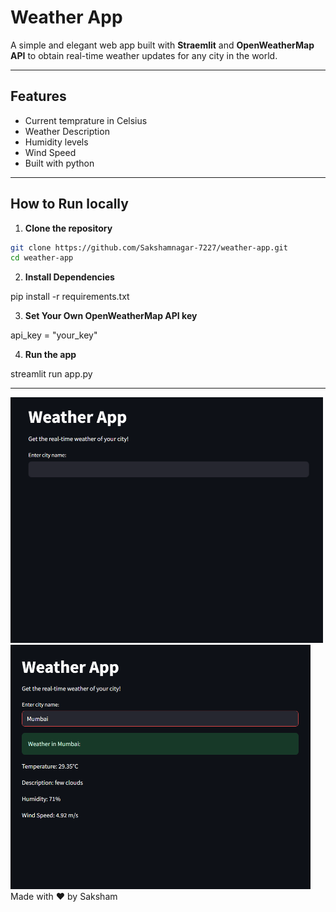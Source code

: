 # Weather App

A simple and elegant web app built with **Straemlit** and **OpenWeatherMap API** to obtain real-time weather updates for any city in the world.

---

## Features

- Current temprature in Celsius
- Weather Description
- Humidity levels
- Wind Speed
- Built with python

---

## How to Run locally


1. **Clone the repository**

``` bash 
git clone https://github.com/Sakshamnagar-7227/weather-app.git
cd weather-app
```

2. **Install Dependencies**

pip install -r requirements.txt

3. **Set Your Own OpenWeatherMap API key**

api_key = "your_key"

4. **Run the app**

streamlit run app.py

---
<div>
  <img src="Screenshots/Input.png" width="500"/>
  <img src="Screenshots/Output.png" width="480"/>
</div>
Made with ❤️ by Saksham
